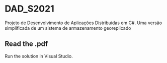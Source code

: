 # DAD_S2021
Projeto de Desenvolvimento de Aplicações Distribuídas em C#. Uma versão simplificada de um sistema de armazenamento georeplicado

## Read the .pdf

Run the solution in Visual Studio.
